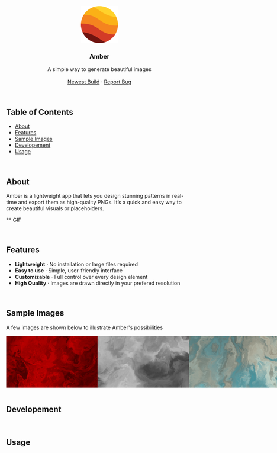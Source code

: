 <!-- HEADER -->
<div align="center">
  <a href="https://github.com/its-nion/Amber">
    <img src="icon/Amber.png" alt="Logo" width="100" height="100">
  </a>

  <h3 align="center">Amber</h3>
  
  <p align="center">
    A simple way to generate beautiful images
    <br />
    <br />
    <a href="https://github.com/othneildrew/Best-README-Template">Newest Build</a>
    ·
    <a href="https://github.com/its-nion/Amber/issues/new?assignees=&labels=bug&projects=&template=bug_report.md&title=">Report Bug</a>
  </p>
</div>

<br />

<!-- TOC -->
## Table of Contents
- [About](#about)
- [Features](#features)
- [Sample Images](#sample-images)
- [Developement](#developement)
- [Usage](#usage)

<br />

<!-- ABOUT -->
## About
Amber is a lightweight app that lets you design stunning patterns in real-time and export them as high-quality PNGs. It’s a quick and easy way to create beautiful visuals or placeholders.

** GIF

<br />

<!-- FEATURES -->
## Features
- **Lightweight** · No installation or large files required
- **Easy to use** · Simple, user-friendly interface
- **Customizable** · Full control over every design element
- **High Quality** · Images are drawn directly in your prefered resolution

<br />

<!-- SAMPLE IMAGES -->
## Sample Images
A few images are shown below to illustrate Amber's possibilities

<div style="display: flex", align="center">
  <img src="images/red-1.png" alt="Image 1" style="width: 49%">
  <img src="images/white-1.png" alt="Image 2" style="width: 49%">
  <img src="images/desert-1.png" alt="Image 3" style="width: 99%">
  <img src="images/blue-1.png" alt="Image 4" style="width: 49%">
  <img src="images/blue-2.png" alt="Image 5" style="width: 49%">
</div>

<br />

<!-- Developement -->
## Developement

<br />

<!-- Usage -->
## Usage
